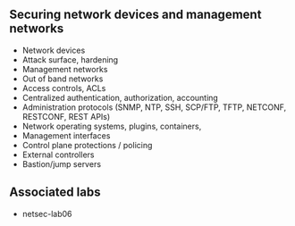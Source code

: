 ## Securing network devices and management networks

- Network devices
- Attack surface, hardening
- Management networks
- Out of band networks
- Access controls, ACLs
- Centralized authentication, authorization, accounting
- Administration protocols (SNMP, NTP, SSH, SCP/FTP, TFTP, NETCONF, RESTCONF, REST APIs)
- Network operating systems, plugins, containers,
- Management interfaces
- Control plane protections / policing
- External controllers
- Bastion/jump servers

## Associated labs

- netsec-lab06
